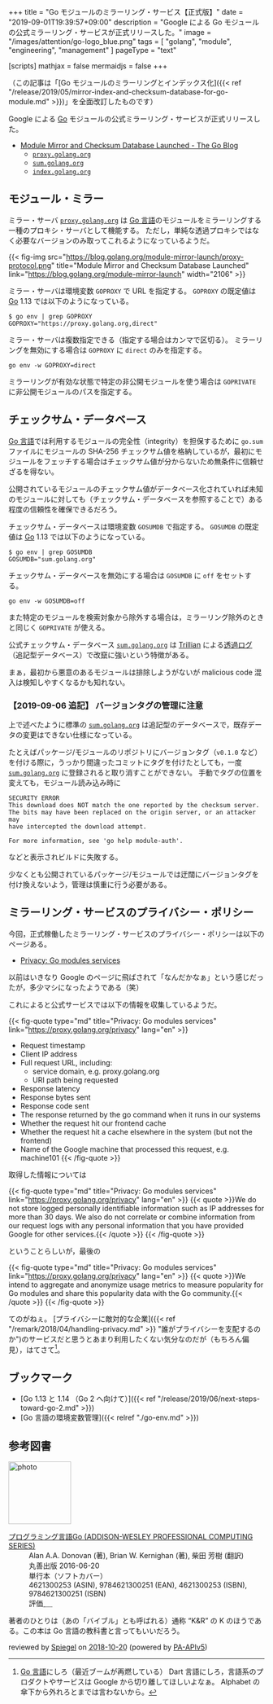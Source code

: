 +++
title = "Go モジュールのミラーリング・サービス【正式版】"
date =  "2019-09-01T19:39:57+09:00"
description = "Google による Go モジュールの公式ミラーリング・サービスが正式リリースした。"
image = "/images/attention/go-logo_blue.png"
tags = [ "golang", "module", "engineering", "management" ]
pageType = "text"

[scripts]
  mathjax = false
  mermaidjs = false
+++

（この記事は「[Go モジュールのミラーリングとインデックス化]({{< ref "/release/2019/05/mirror-index-and-checksum-database-for-go-module.md" >}})」を全面改訂したものです）

Google による [Go] モジュールの公式ミラーリング・サービスが正式リリースした。

- [Module Mirror and Checksum Database Launched - The Go Blog](https://blog.golang.org/module-mirror-launch)
    - [`proxy.golang.org`]
    - [`sum.golang.org`]
    - [`index.golang.org`]

[`proxy.golang.org`]: https://proxy.golang.org/
[`sum.golang.org`]: https://sum.golang.org/
[`index.golang.org`]: https://index.golang.org/

## モジュール・ミラー

ミラー・サーバ [`proxy.golang.org`] は [Go 言語]のモジュールをミラーリングする一種のプロキシ・サーバとして機能する。
ただし，単純な透過プロキシではなく必要なバージョンのみ取ってこれるようになっているようだ。

{{< fig-img src="https://blog.golang.org/module-mirror-launch/proxy-protocol.png" title="Module Mirror and Checksum Database Launched" link="https://blog.golang.org/module-mirror-launch" width="2106" >}}

ミラー・サーバは環境変数 `GOPROXY` で URL を指定する。
`GOPROXY` の既定値は [Go] 1.13 では以下のようになっている。

```text
$ go env | grep GOPROXY
GOPROXY="https://proxy.golang.org,direct"
```

ミラー・サーバは複数指定できる（指定する場合はカンマで区切る）。
ミラーリングを無効にする場合は `GOPROXY` に `direct` のみを指定する。

```text
go env -w GOPROXY=direct
```

ミラーリングが有効な状態で特定の非公開モジュールを使う場合は `GOPRIVATE` に非公開モジュールのパスを指定する。

## チェックサム・データベース

[Go 言語]では利用するモジュールの完全性（integrity）を担保するために `go.sum` ファイルにモジュールの SHA-256 チェックサム値を格納しているが，最初にモジュールをフェッチする場合はチェックサム値が分からないため無条件に信頼せざるを得ない。

公開されているモジュールのチェックサム値がデータベース化されていれば未知のモジュールに対しても（チェックサム・データベースを参照することで）ある程度の信頼性を確保できるだろう。

チェックサム・データベースは環境変数 `GOSUMDB` で指定する。
`GOSUMDB` の既定値は [Go] 1.13 では以下のようになっている。

```text
$ go env | grep GOSUMDB
GOSUMDB="sum.golang.org"
```

チェックサム・データベースを無効にする場合は `GOSUMDB` に `off` をセットする。

```text
go env -w GOSUMDB=off
```

また特定のモジュールを検索対象から除外する場合は，ミラーリング除外のときと同じく `GOPRIVATE` が使える。

公式チェックサム・データベース [`sum.golang.org`] は [Trillian] による[透過ログ](https://research.swtch.com/tlog "research!rsc: Transparent Logs for Skeptical Clients")（追記型データベース）で改竄に強いという特徴がある。

まぁ，最初から悪意のあるモジュールは排除しようがないが malicious code 混入は検知しやすくなるかも知れない。

### 【2019-09-06 追記】 バージョンタグの管理に注意

上で述べたように標準の [`sum.golang.org`] は追記型のデータベースで，既存データの変更はできない仕様になっている。

たとえばパッケージ/モジュールのリポジトリにバージョンタグ（`v0.1.0` など）を付ける際に，うっかり間違ったコミットにタグを付けたとしても，一度 [`sum.golang.org`] に登録されると取り消すことができない。
手動でタグの位置を変えても，モジュール読み込み時に

```text
SECURITY ERROR
This download does NOT match the one reported by the checksum server.
The bits may have been replaced on the origin server, or an attacker may
have intercepted the download attempt.

For more information, see 'go help module-auth'.
```

などと表示されビルドに失敗する。

少なくとも公開されているパッケージ/モジュールでは迂闊にバージョンタグを付け換えないよう，管理は慎重に行う必要がある。

## ミラーリング・サービスのプライバシー・ポリシー

今回，正式稼働したミラーリング・サービスのプライバシー・ポリシーは以下のページある。

- [Privacy: Go modules services](https://proxy.golang.org/privacy)

以前はいきなり Google のページに飛ばされて「なんだかなぁ」という感じだったが，多少マシになったようである（笑）

これによると公式サービスでは以下の情報を収集しているようだ。

{{< fig-quote type="md" title="Privacy: Go modules services" link="https://proxy.golang.org/privacy" lang="en" >}}
- Request timestamp
- Client IP address
- Full request URL, including:
    - service domain, e.g. proxy.golang.org
    - URI path being requested 
- Response latency
- Response bytes sent
- Response code sent
- The response returned by the go command when it runs in our systems
- Whether the request hit our frontend cache
- Whether the request hit a cache elsewhere in the system (but not the frontend)
- Name of the Google machine that processed this request, e.g. machine101
{{< /fig-quote >}}

取得した情報については

{{< fig-quote type="md" title="Privacy: Go modules services" link="https://proxy.golang.org/privacy" lang="en" >}}
{{< quote >}}We do not store logged personally identifiable information such as IP addresses for more than 30 days. We also do not correlate or combine information from our request logs with any personal information that you have provided Google for other services.{{< /quote >}}
{{< /fig-quote >}}

ということらしいが，最後の

{{< fig-quote type="md" title="Privacy: Go modules services" link="https://proxy.golang.org/privacy" lang="en" >}}
{{< quote >}}We intend to aggregate and anonymize usage metrics to measure popularity for Go modules and share this popularity data with the Go community.{{< /quote >}}
{{< /fig-quote >}}

てのがねぇ。
[プライバシーに敵対的な企業]({{< ref "/remark/2018/04/handling-privacy.md" >}} "誰がプライバシーを支配するのか")のサービスだと思うとあまり利用したくない気分なのだが（もちろん偏見），はてさて[^lang1]。

[^lang1]: [Go 言語]にしろ（最近ブームが再燃している） Dart 言語にしろ，言語系のプロダクトやサービスは Google から切り離してほしいよなぁ。 Alphabet の傘下から外れろとまでは言わないから。

## ブックマーク

- [Go 1.13 と 1.14 （Go 2 へ向けて）]({{< ref "/release/2019/06/next-steps-toward-go-2.md" >}})
- [Go 言語の環境変数管理]({{< relref "./go-env.md" >}})

[Go 言語]: https://golang.org/ "The Go Programming Language"
[Go]: https://golang.org/ "The Go Programming Language"
[Trillian]: https://github.com/google/trillian "google/trillian: A transparent, highly scalable and cryptographically verifiable data store."
[Certificate Transparency]: https://www.certificate-transparency.org/

## 参考図書

<div class="hreview">
  <div class="photo"><a class="item url" href="https://www.amazon.co.jp/dp/4621300253?tag=baldandersinf-22&linkCode=ogi&th=1&psc=1"><img src="https://m.media-amazon.com/images/I/41meaSLNFfL._SL160_.jpg" width="123" alt="photo"></a></div>
  <dl class="fn">
    <dt><a href="https://www.amazon.co.jp/dp/4621300253?tag=baldandersinf-22&linkCode=ogi&th=1&psc=1">プログラミング言語Go (ADDISON-WESLEY PROFESSIONAL COMPUTING SERIES)</a></dt>
    <dd>Alan A.A. Donovan (著), Brian W. Kernighan (著), 柴田 芳樹 (翻訳)</dd>
    <dd>丸善出版 2016-06-20</dd>
    <dd>単行本（ソフトカバー）</dd>
    <dd>4621300253 (ASIN), 9784621300251 (EAN), 4621300253 (ISBN), 9784621300251 (ISBN)</dd>
    <dd>評価<abbr class="rating fa-sm" title="5">&nbsp;<i class="fas fa-star"></i>&nbsp;<i class="fas fa-star"></i>&nbsp;<i class="fas fa-star"></i>&nbsp;<i class="fas fa-star"></i>&nbsp;<i class="fas fa-star"></i></abbr></dd>
  </dl>
  <p class="description">著者のひとりは（あの「バイブル」とも呼ばれる）通称 “K&amp;R” の K のほうである。この本は Go 言語の教科書と言ってもいいだろう。</p>
  <p class="powered-by">reviewed by <a href='#maker' class='reviewer'>Spiegel</a> on <abbr class="dtreviewed" title="2018-10-20">2018-10-20</abbr> (powered by <a href="https://affiliate.amazon.co.jp/assoc_credentials/home">PA-APIv5</a>)</p>
</div>
